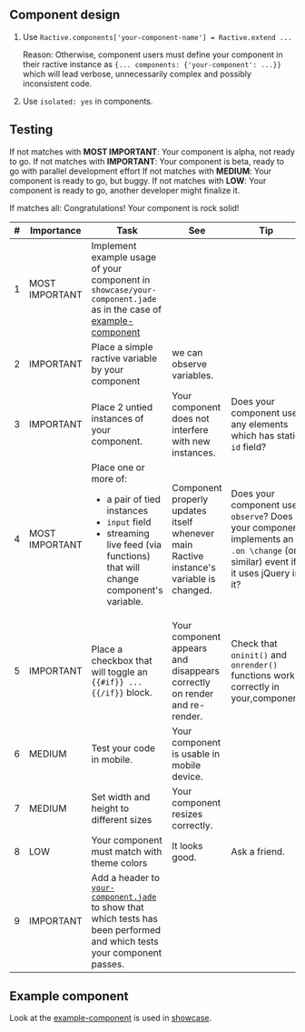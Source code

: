 ## Component design

1. Use `Ractive.components['your-component-name'] = Ractive.extend ...`

    Reason:
        Otherwise, component users must define your component in their
        ractive instance as `{... components: {'your-component': ...}}` which
        will lead verbose, unnecessarily complex and possibly inconsistent code.  

2. Use `isolated: yes` in components.

## Testing

If not matches with **MOST IMPORTANT**: Your component is alpha, not ready to go.
If not matches with **IMPORTANT**: Your component is beta, ready to go with parallel development effort
If not matches with **MEDIUM**: Your component is ready to go, but buggy.
If not matches with **LOW**: Your component is ready to go, another developer might finalize it.

If matches all: Congratulations! Your component is rock solid!

| # | Importance     | Task                                                                                                                                                                             | See                                                                                     | Tip                                                                                                                            |
|---|----------------|----------------------------------------------------------------------------------------------------------------------------------------------------------------------------------|-----------------------------------------------------------------------------------------|--------------------------------------------------------------------------------------------------------------------------------|
| 1 | MOST IMPORTANT | Implement example usage of your component in `showcase/your-component.jade` as in the case of [example-component](../src/client/pages/showcase/example-component.jade)           |                                                                                         |                                                                                                                                |
| 2 | IMPORTANT      | Place a simple ractive variable by your component                                                                                                                                | we can observe variables.                                                               |                                                                                                                                |
| 3 | IMPORTANT      | Place 2 untied instances of your component.                                                                                                                                      | Your component does not interfere with new instances.                                   | Does your component use any elements which has static `id` field?                                                              |
| 4 | MOST IMPORTANT | Place one or more of:  <ul> <li> a pair of tied instances </li> <li> `input` field </li>  <li> streaming live feed (via functions)  </li> that will change component's variable. | Component properly updates itself whenever main Ractive instance's variable is changed. | Does your component use `observe`? Does your component implements an `.on \change` (or similar) event if it uses jQuery in it? |
| 5 | IMPORTANT      | Place a checkbox that will toggle an `{{#if}} ... {{/if}}` block.                                                                                                                | Your component appears and disappears correctly on render and re-render.                | Check that `oninit()` and `onrender()` functions work correctly in your,component                                              |
| 6 | MEDIUM         | Test your code in mobile.                                                                                                                                                        | Your component is usable in mobile device.                                              |                                                                                                                                |
| 7 | MEDIUM         | Set width and height to different sizes                                                                                                                                          | Your component resizes correctly.                                                       |                                                                                                                                |
| 8 | LOW            | Your component must match with theme colors                                                                                                                                      | It looks good.                                                                          | Ask a friend.                                                                                                                  |
| 9 | IMPORTANT      | Add a header to [`your-component.jade`](../src/client/showcase/example-component.jade) to show that which tests has been performed and which tests your component passes.        |                                                                                         |                                                                                                                                |

## Example component

Look at the [example-component](../src/client/components/example-component) is used in [showcase](../src/client/pages/showcase.jade).
